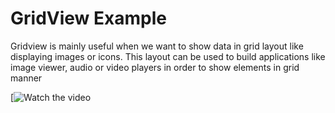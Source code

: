 # GridView Example
Gridview is mainly useful when we want to show data in grid layout like displaying images or icons. 
This layout can be used to build applications like image viewer, audio or video players in order to show elements in grid manner

[![Watch the video](https://youtu.be/Y57HeiSjOXw)
